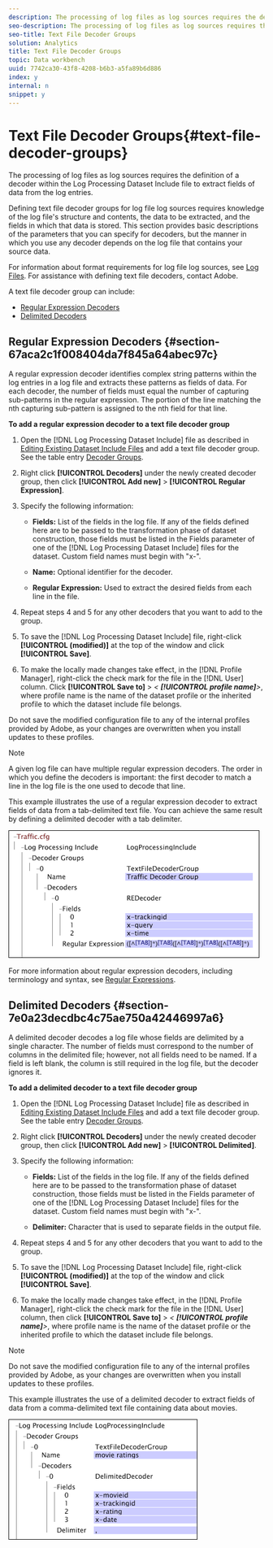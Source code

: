 ```yaml
---
description: The processing of log files as log sources requires the definition of a decoder within the Log Processing Dataset Include file to extract fields of data from the log entries.
seo-description: The processing of log files as log sources requires the definition of a decoder within the Log Processing Dataset Include file to extract fields of data from the log entries.
seo-title: Text File Decoder Groups
solution: Analytics
title: Text File Decoder Groups
topic: Data workbench
uuid: 7742ca30-43f8-4208-b6b3-a5fa89b6d886
index: y
internal: n
snippet: y
---
```


# Text File Decoder Groups{#text-file-decoder-groups}

The processing of log files as log sources requires the definition of a decoder within the Log Processing Dataset Include file to extract fields of data from the log entries.

Defining text file decoder groups for log file log sources requires knowledge of the log file's structure and contents, the data to be extracted, and the fields in which that data is stored. This section provides basic descriptions of the parameters that you can specify for decoders, but the manner in which you use any decoder depends on the log file that contains your source data.

For information about format requirements for log file log sources, see [Log Files](../../../../../home/c-dataset-const-proc/c-log-proc-config-file/c-log-sources.md#concept-3d4fb817c057447d90f166b1183b461e). For assistance with defining text file decoders, contact Adobe.

A text file decoder group can include:

* [Regular Expression Decoders](../../../../../home/c-dataset-const-proc/c-dataset-inc-files/c-types-dataset-inc-files/c-log-proc-dataset-inc-files/c-text-file-dec-groups.md#section-67aca2c1f008404da7f845a64abec97c) 
* [Delimited Decoders](../../../../../home/c-dataset-const-proc/c-dataset-inc-files/c-types-dataset-inc-files/c-log-proc-dataset-inc-files/c-text-file-dec-groups.md#section-7e0a23decdbc4c75ae750a42446997a6)

## Regular Expression Decoders {#section-67aca2c1f008404da7f845a64abec97c}

A regular expression decoder identifies complex string patterns within the log entries in a log file and extracts these patterns as fields of data. For each decoder, the number of fields must equal the number of capturing sub-patterns in the regular expression. The portion of the line matching the nth capturing sub-pattern is assigned to the nth field for that line.

**To add a regular expression decoder to a text file decoder group**

1. Open the [!DNL Log Processing Dataset Include] file as described in [Editing Existing Dataset Include Files](../../../../../home/c-dataset-const-proc/c-dataset-inc-files/c-work-dataset-inc-files/t-edit-ex-dataset-inc-files.md#task-456c04e38ebc425fb35677a6bb6aa077) and add a text file decoder group. See the table entry [Decoder Groups](../../../../../home/c-dataset-const-proc/c-dataset-inc-files/c-types-dataset-inc-files/c-log-proc-dataset-inc-files/c-log-proc-dataset-inc-files.md#concept-999475a22519432e98844622ca95b6ab). 

1. Right click **[!UICONTROL Decoders]** under the newly created decoder group, then click **[!UICONTROL Add new]** > **[!UICONTROL Regular Expression]**. 

1. Specify the following information:

    * **Fields:** List of the fields in the log file. If any of the fields defined here are to be passed to the transformation phase of dataset construction, those fields must be listed in the Fields parameter of one of the [!DNL Log Processing Dataset Include] files for the dataset. Custom field names must begin with "x-". 
    
    * **Name:** Optional identifier for the decoder. 
    * **Regular Expression:** Used to extract the desired fields from each line in the file.

1. Repeat steps 4 and 5 for any other decoders that you want to add to the group. 
1. To save the [!DNL Log Processing Dataset Include] file, right-click **[!UICONTROL (modified)]** at the top of the window and click **[!UICONTROL Save]**. 

1. To make the locally made changes take effect, in the [!DNL Profile Manager], right-click the check mark for the file in the [!DNL User] column. Click **[!UICONTROL Save to]** > *< **[!UICONTROL profile name]**>*, where profile name is the name of the dataset profile or the inherited profile to which the dataset include file belongs.

Do not save the modified configuration file to any of the internal profiles provided by Adobe, as your changes are overwritten when you install updates to these profiles.

>[!NOTE]
>
>A given log file can have multiple regular expression decoders. The order in which you define the decoders is important: the first decoder to match a line in the log file is the one used to decode that line.

This example illustrates the use of a regular expression decoder to extract fields of data from a tab-delimited text file. You can achieve the same result by defining a delimited decoder with a tab delimiter.

![](assets/cfg_LogProcessingInclude_RegExpDecoder.png)

For more information about regular expression decoders, including terminology and syntax, see [Regular Expressions](../../../../../home/c-dataset-const-proc/c-reg-exp.md#concept-070077baa419475094ef0469e92c5b9c).

## Delimited Decoders {#section-7e0a23decdbc4c75ae750a42446997a6}

A delimited decoder decodes a log file whose fields are delimited by a single character. The number of fields must correspond to the number of columns in the delimited file; however, not all fields need to be named. If a field is left blank, the column is still required in the log file, but the decoder ignores it.

**To add a delimited decoder to a text file decoder group**

1. Open the [!DNL Log Processing Dataset Include] file as described in [Editing Existing Dataset Include Files](../../../../../home/c-dataset-const-proc/c-dataset-inc-files/c-work-dataset-inc-files/t-edit-ex-dataset-inc-files.md#task-456c04e38ebc425fb35677a6bb6aa077) and add a text file decoder group. See the table entry [Decoder Groups](../../../../../home/c-dataset-const-proc/c-dataset-inc-files/c-types-dataset-inc-files/c-log-proc-dataset-inc-files/c-log-proc-dataset-inc-files.md#concept-999475a22519432e98844622ca95b6ab). 

1. Right click **[!UICONTROL Decoders]** under the newly created decoder group, then click **[!UICONTROL Add new]** > **[!UICONTROL Delimited]**. 

1. Specify the following information:

    * **Fields:** List of the fields in the log file. If any of the fields defined here are to be passed to the transformation phase of dataset construction, those fields must be listed in the Fields parameter of one of the [!DNL Log Processing Dataset Include] files for the dataset. Custom field names must begin with "x-". 
    
    * **Delimiter:** Character that is used to separate fields in the output file.

1. Repeat steps 4 and 5 for any other decoders that you want to add to the group. 
1. To save the [!DNL Log Processing Dataset Include] file, right-click **[!UICONTROL (modified)]** at the top of the window and click **[!UICONTROL Save]**. 

1. To make the locally made changes take effect, in the [!DNL Profile Manager], right-click the check mark for the file in the [!DNL User] column, then click **[!UICONTROL Save to]** > *< **[!UICONTROL profile name]**>*, where profile name is the name of the dataset profile or the inherited profile to which the dataset include file belongs.

>[!NOTE]
>
>Do not save the modified configuration file to any of the internal profiles provided by Adobe, as your changes are overwritten when you install updates to these profiles.

This example illustrates the use of a delimited decoder to extract fields of data from a comma-delimited text file containing data about movies.

![](assets/cfg_LogProcessingInclude_DelimitedDecoder.png)

